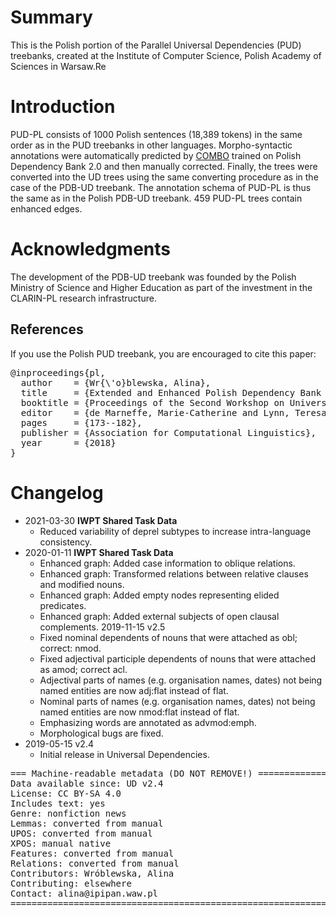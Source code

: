# Summary

This is the Polish portion of the Parallel Universal Dependencies (PUD) treebanks, created at the Institute of Computer Science, Polish Academy of Sciences in Warsaw.Re


# Introduction

PUD-PL consists of 1000 Polish sentences (18,389 tokens) in the same order as in the PUD treebanks in other languages. Morpho-syntactic annotations were automatically predicted by [COMBO](https://github.com/360er0/COMBO) trained on Polish Dependency Bank 2.0 and then manually corrected. Finally, the trees were converted into the UD trees using the same converting procedure as in the case of the PDB-UD treebank. The annotation schema of PUD-PL is thus the same as in the Polish PDB-UD treebank. 459 PUD-PL trees contain enhanced edges.

# Acknowledgments

The development of the PDB-UD treebank was founded by the Polish Ministry of Science and Higher Education as part of the investment in the CLARIN-PL research infrastructure.

## References

If you use the Polish PUD treebank, you are encouraged to cite this paper:

<pre>
@inproceedings{pl,
  author    = {Wr{\'o}blewska, Alina},
  title     = {Extended and Enhanced Polish Dependency Bank in Universal Dependencies Format},
  booktitle = {Proceedings of the Second Workshop on Universal Dependencies (UDW 2018)},
  editor    = {de Marneffe, Marie-Catherine and Lynn, Teresa and Schuster, Sebastian},
  pages     = {173--182},
  publisher = {Association for Computational Linguistics},
  year      = {2018}
}
</pre>


# Changelog

* 2021-03-30 **IWPT Shared Task Data**
  * Reduced variability of deprel subtypes to increase intra-language consistency.
* 2020-01-11 **IWPT Shared Task Data**
  * Enhanced graph: Added case information to oblique relations.
  * Enhanced graph: Transformed relations between relative clauses and modified nouns.
  * Enhanced graph: Added empty nodes representing elided predicates.
  * Enhanced graph: Added external subjects of open clausal complements.
2019-11-15 v2.5
  * Fixed nominal dependents of nouns that were attached as obl; correct: nmod.
  * Fixed adjectival participle dependents of nouns that were attached as amod; correct acl.
  * Adjectival parts of names (e.g. organisation names, dates) not being named entities are now adj:flat instead of flat.
  * Nominal parts of names (e.g. organisation names, dates) not being named entities are now nmod:flat instead of flat.
  * Emphasizing words are annotated as advmod:emph.
  * Morphological bugs are fixed.
* 2019-05-15 v2.4
  * Initial release in Universal Dependencies.


<pre>
=== Machine-readable metadata (DO NOT REMOVE!) ================================
Data available since: UD v2.4
License: CC BY-SA 4.0
Includes text: yes
Genre: nonfiction news
Lemmas: converted from manual
UPOS: converted from manual
XPOS: manual native
Features: converted from manual
Relations: converted from manual
Contributors: Wróblewska, Alina
Contributing: elsewhere
Contact: alina@ipipan.waw.pl
===============================================================================
</pre>
